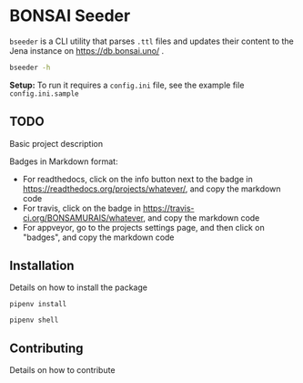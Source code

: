 # BONSAI Seeder

`bseeder` is a CLI utility that parses `.ttl` files and updates their content to the Jena instance on https://db.bonsai.uno/ .

```bash
bseeder -h
```

**Setup:** To run it requires a `config.ini` file, see the example file `config.ini.sample`


## TODO

Basic project description

Badges in Markdown format:

* For readthedocs, click on the info button next to the badge in https://readthedocs.org/projects/whatever/, and copy the markdown code
* For travis, click on the badge in https://travis-ci.org/BONSAMURAIS/whatever, and copy the markdown code
* For appveyor, go to the projects settings page, and then click on "badges", and copy the markdown code

## Installation

Details on how to install the package

```
pipenv install

pipenv shell
```

## Contributing

Details on how to contribute
